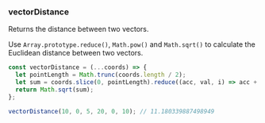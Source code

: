 ### vectorDistance

Returns the distance between two vectors.

Use `Array.prototype.reduce()`, `Math.pow()` and `Math.sqrt()` to calculate the Euclidean distance between two vectors.

```js
const vectorDistance = (...coords) => {
  let pointLength = Math.trunc(coords.length / 2);
  let sum = coords.slice(0, pointLength).reduce((acc, val, i) => acc + (Math.pow(val - coords[pointLength + i], 2)), 0);
  return Math.sqrt(sum);
};
```

```js
vectorDistance(10, 0, 5, 20, 0, 10); // 11.180339887498949
```
